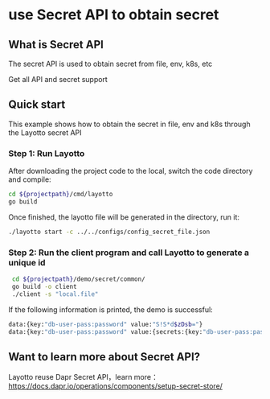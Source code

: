 # use Secret API to obtain secret
## What is Secret API
The secret API is used to obtain secret from file, env, k8s, etc

Get all API and secret support
## Quick start

This example shows how to obtain the secret in file, env and k8s through the Layotto secret API



### Step 1:  Run Layotto

After downloading the project code to the local, switch the code directory and compile:

```bash
cd ${projectpath}/cmd/layotto
go build
```

Once finished, the layotto file will be generated in the directory, run it:

```bash
./layotto start -c ../../configs/config_secret_file.json
```

### Step 2: Run the client program and call Layotto to generate a unique id

```bash
 cd ${projectpath}/demo/secret/common/
 go build -o client
 ./client -s "local.file"
```

If the following information is printed, the demo is successful:

```bash
data:{key:"db-user-pass:password" value:"S!S*d$zDsb="}
data:{key:"db-user-pass:password" value:{secrets:{key:"db-user-pass:password" value:"S!S*d$zDsb="}}} data:{key:"db-user-pass:username" value:{secrets:{key:"db-user-pass:username" value:"devuser"}}}
```


## Want to learn more about Secret API?
Layotto reuse Dapr Secret API，learn more：https://docs.dapr.io/operations/components/setup-secret-store/
